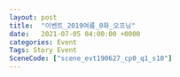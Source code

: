 ```yaml
---
layout: post
title:  "이벤트_2019여름_0화_오프닝"
date:   2021-07-05 04:00:00 +0000
categories: Event
Tags: Story Event
SceneCode: ["scene_evt190627_cp0_q1_s10"]
---
```

